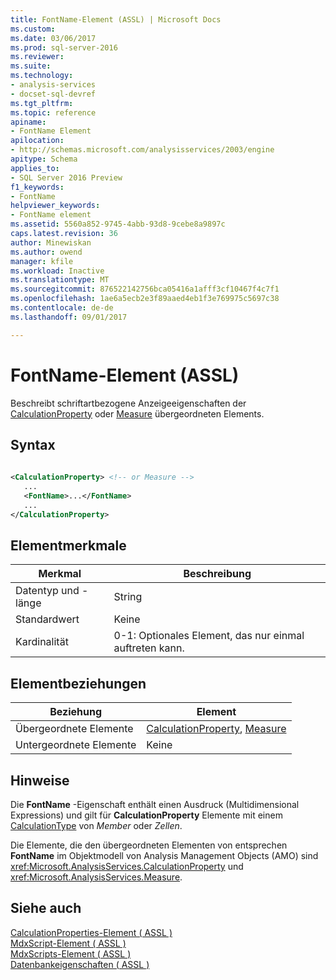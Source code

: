```yaml
---
title: FontName-Element (ASSL) | Microsoft Docs
ms.custom: 
ms.date: 03/06/2017
ms.prod: sql-server-2016
ms.reviewer: 
ms.suite: 
ms.technology:
- analysis-services
- docset-sql-devref
ms.tgt_pltfrm: 
ms.topic: reference
apiname:
- FontName Element
apilocation:
- http://schemas.microsoft.com/analysisservices/2003/engine
apitype: Schema
applies_to:
- SQL Server 2016 Preview
f1_keywords:
- FontName
helpviewer_keywords:
- FontName element
ms.assetid: 5560a852-9745-4abb-93d8-9cebe8a9897c
caps.latest.revision: 36
author: Minewiskan
ms.author: owend
manager: kfile
ms.workload: Inactive
ms.translationtype: MT
ms.sourcegitcommit: 876522142756bca05416a1afff3cf10467f4c7f1
ms.openlocfilehash: 1ae6a5ecb2e3f89aaed4eb1f3e769975c5697c38
ms.contentlocale: de-de
ms.lasthandoff: 09/01/2017

---
```

# <a name="fontname-element-assl"></a>FontName-Element (ASSL)
  Beschreibt schriftartbezogene Anzeigeeigenschaften der [CalculationProperty](../../../analysis-services/scripting/objects/calculationproperty-element-assl.md) oder [Measure](../../../analysis-services/scripting/objects/measure-element-assl.md) übergeordneten Elements.  
  
## <a name="syntax"></a>Syntax  
  
```xml  
  
<CalculationProperty> <!-- or Measure -->  
   ...  
   <FontName>...</FontName>  
   ...  
</CalculationProperty>  
```  
  
## <a name="element-characteristics"></a>Elementmerkmale  
  
|Merkmal|Beschreibung|  
|--------------------|-----------------|  
|Datentyp und -länge|String|  
|Standardwert|Keine|  
|Kardinalität|0-1: Optionales Element, das nur einmal auftreten kann.|  
  
## <a name="element-relationships"></a>Elementbeziehungen  
  
|Beziehung|Element|  
|------------------|-------------|  
|Übergeordnete Elemente|[CalculationProperty](../../../analysis-services/scripting/objects/calculationproperty-element-assl.md), [Measure](../../../analysis-services/scripting/objects/measure-element-assl.md)|  
|Untergeordnete Elemente|Keine|  
  
## <a name="remarks"></a>Hinweise  
 Die **FontName** -Eigenschaft enthält einen Ausdruck (Multidimensional Expressions) und gilt für **CalculationProperty** Elemente mit einem [CalculationType](../../../analysis-services/scripting/properties/calculationtype-element-assl.md) von *Member* oder *Zellen*.  
  
 Die Elemente, die den übergeordneten Elementen von entsprechen **FontName** im Objektmodell von Analysis Management Objects (AMO) sind <xref:Microsoft.AnalysisServices.CalculationProperty> und <xref:Microsoft.AnalysisServices.Measure>.  
  
## <a name="see-also"></a>Siehe auch  
 [CalculationProperties-Element &#40; ASSL &#41;](../../../analysis-services/scripting/collections/calculationproperties-element-assl.md)   
 [MdxScript-Element &#40; ASSL &#41;](../../../analysis-services/scripting/objects/mdxscript-element-assl.md)   
 [MdxScripts-Element &#40; ASSL &#41;](../../../analysis-services/scripting/collections/mdxscripts-element-assl.md)   
 [Datenbankeigenschaften &#40; ASSL &#41;](../../../analysis-services/scripting/properties/properties-assl.md)  
  
  

